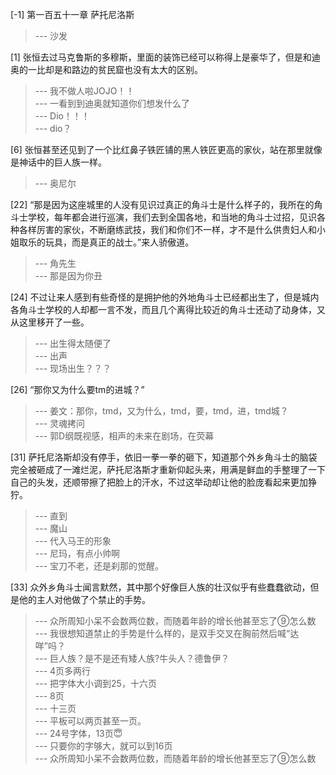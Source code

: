 
[-1] 第一百五十一章 萨托尼洛斯
>--- 沙发<br>

[1] 张恒去过马克鲁斯的多穆斯，里面的装饰已经可以称得上是豪华了，但是和迪奥的一比却是和路边的贫民窟也没有太大的区别。
>--- 我不做人啦JOJO！！<br>
>--- 一看到到迪奥就知道你们想发什么了<br>
>--- Dio！！！<br>
>--- dio？<br>

[6] 张恒甚至还见到了一个比红鼻子铁匠铺的黑人铁匠更高的家伙，站在那里就像是神话中的巨人族一样。
>--- 奥尼尔<br>

[22] “那是因为这座城里的人没有见识过真正的角斗士是什么样子的，我所在的角斗士学校，每年都会进行巡演，我们去到全国各地，和当地的角斗士过招，见识各种各样厉害的家伙，不断磨练武技，我们和你们不一样，才不是什么供贵妇人和小姐取乐的玩具，而是真正的战士。”来人骄傲道。
>--- 角先生<br>
>--- 那是因为你丑<br>

[24] 不过让来人感到有些奇怪的是拥护他的外地角斗士已经都出生了，但是城内各角斗士学校的人却都一言不发，而且几个离得比较近的角斗士还动了动身体，又从这里移开了一些。
>--- 出生得太随便了<br>
>--- 出声<br>
>--- 现场出生？？？<br>

[26] “那你又为什么要tm的进城？”
>--- 姜文：那你，tmd，又为什么，tmd，要，tmd，进，tmd城？<br>
>--- 灵魂拷问<br>
>--- 郭D纲既视感，相声的未来在剧场，在荧幕<br>

[31] 萨托尼洛斯却没有停手，依旧一拳一拳的砸下，知道那个外乡角斗士的脑袋完全被砸成了一滩烂泥，萨托尼洛斯才重新仰起头来，用满是鲜血的手整理了一下自己的头发，还顺带擦了把脸上的汗水，不过这举动却让他的脸庞看起来更加狰狞。
>--- 直到<br>
>--- 魔山<br>
>--- 代入马王的形象<br>
>--- 尼玛，有点小帅啊<br>
>--- 宝刀不老，还是刹那的觉醒。<br>

[33] 众外乡角斗士闻言默然，其中那个好像巨人族的壮汉似乎有些蠢蠢欲动，但是他的主人对他做了个禁止的手势。
>--- 众所周知小呆不会数两位数，而随着年龄的增长他甚至忘了⑨怎么数<br>
>--- 我很想知道禁止的手势是什么样的，是双手交叉在胸前然后喊“达咩”吗？<br>
>--- 巨人族？是不是还有矮人族?牛头人？德鲁伊？<br>
>--- 4页多两行<br>
>--- 把字体大小调到25，十六页<br>
>--- 8页<br>
>--- 十三页<br>
>--- 平板可以两页甚至一页。<br>
>--- 24号字体，13页😇<br>
>--- 只要你的字够大，就可以到16页<br>
>--- 众所周知小呆不会数两位数，而随着年龄的增长他甚至忘了⑨怎么数<br>
